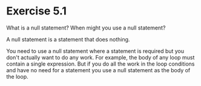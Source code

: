 Exercise 5.1
============

What is a null statement? When might you use a null statement?

A null statement is a statement that does nothing.

You need to use a null statement where a statement is required but you don't actually want to do any work. For example, the body of any loop must contain a single expression. But if you do all the work in the loop conditions and have no need for a statement you use a null statement as the body of the loop.

